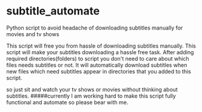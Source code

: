 subtitle_automate
=================

Python script to avoid headache of downloading subtitles manually for movies and tv shows

This script will free you from hassle of downloading subtitles manually. This script will make your subtitles downloading a hassle free
task. After adding required directories(folders) to script you don't need to care about which files needs subtitles or not. It will
automatically download subtitles when new files which need subtitles appear in directories that you added to this script.

so just sit and watch your tv shows or movies without thinking about subtitles.
#####currently I am working hard to make this script fully functional and automate so please bear with me. 


